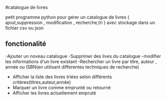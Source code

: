#catalogue de livres

petit programme python pour gérer un catalogue de livres ( ajout,suppression , modification , recherche,tri ) avec stockage dans un fichier csv ou json

## fonctionalité 

-Ajouter un noveau catalogue 
-Supprimer des lives du catalogue
-modifier les informations d'un livre existant
-Rechercher un livre par titre, auteur , année ou ISBN(en utilisant differentes techniques de recherche)
- Afficher la liste des livres triées selon différents critères(titres,auteur,année)
- Marquer un livre comme emprunté ou retourné
- Afficher les livres actuellement empruté

